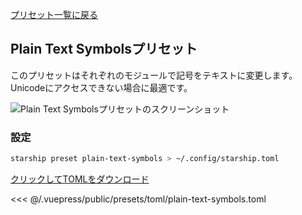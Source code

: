 [プリセット一覧に戻る](./README.md#plain-text-symbols)

## Plain Text Symbolsプリセット

このプリセットはそれぞれのモジュールで記号をテキストに変更します。 Unicodeにアクセスできない場合に最適です。

![Plain Text Symbolsプリセットのスクリーンショット](/presets/img/plain-text-symbols.png)

### 設定

```sh
starship preset plain-text-symbols > ~/.config/starship.toml
```

[クリックしてTOMLをダウンロード](/presets/toml/plain-text-symbols.toml)

<<< @/.vuepress/public/presets/toml/plain-text-symbols.toml
